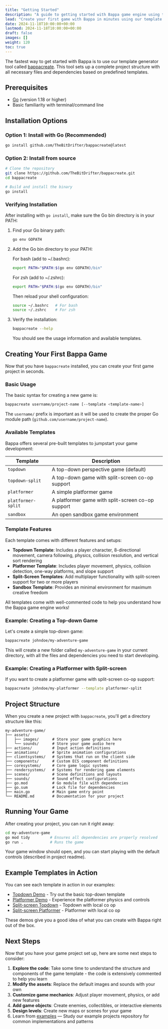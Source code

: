 ```yaml
---
title: "Getting Started"
description: "A guide to getting started with Bappa game engine using the bappacreate tool"
lead: "Create your first game with Bappa in minutes using our template generator"
date: 2024-11-18T10:00:00+00:00
lastmod: 2024-11-18T10:00:00+00:00
draft: false
images: []
weight: 120
toc: true
---
```


The fastest way to get started with Bappa is to use our template generator tool called [bappacreate](https://github.com/TheBitDrifter/bappacreate). This tool sets up a complete project structure with all necessary files and dependencies based on predefined templates.

## Prerequisites

- [Go](https://golang.org/dl/) (version 1.18 or higher)
- Basic familiarity with terminal/command line

## Installation Options

### Option 1: Install with Go (Recommended)

```bash
go install github.com/TheBitDrifter/bappacreate@latest
```

### Option 2: Install from source

```bash
# Clone the repository
git clone https://github.com/TheBitDrifter/bappacreate.git
cd bappacreate

# Build and install the binary
go install
```

### Verifying Installation

After installing with `go install`, make sure the Go bin directory is in your PATH:

1. Find your Go binary path:

   ```bash
   go env GOPATH
   ```

2. Add the Go bin directory to your PATH:

   For bash (add to ~/.bashrc):

   ```bash
   export PATH="$PATH:$(go env GOPATH)/bin"
   ```

   For zsh (add to ~/.zshrc):

   ```bash
   export PATH="$PATH:$(go env GOPATH)/bin"
   ```

   Then reload your shell configuration:

   ```bash
   source ~/.bashrc   # For bash
   source ~/.zshrc    # For zsh
   ```

3. Verify the installation:

   ```bash
   bappacreate --help
   ```

   You should see the usage information and available templates.

## Creating Your First Bappa Game

Now that you have `bappacreate` installed, you can create your first game project in seconds.

### Basic Usage

The basic syntax for creating a new game is:

```bash
bappacreate username/project-name [--template <template-name>]
```

The `username/` prefix is important as it will be used to create the proper Go module path (`github.com/username/project-name`).

### Available Templates

Bappa offers several pre-built templates to jumpstart your game development:

| Template           | Description                                       |
| ------------------ | ------------------------------------------------- |
| `topdown`          | A top-down perspective game (default)             |
| `topdown-split`    | A top-down game with split-screen co-op support   |
| `platformer`       | A simple platformer game                          |
| `platformer-split` | A platformer game with split-screen co-op support |
| `sandbox`          | An open sandbox game environment                  |

### Template Features

Each template comes with different features and setups:

- **Topdown Template**: Includes a player character, 8-directional movement, camera following, physics, collision resolution, and vertical sort rendering
- **Platformer Template**: Includes player movement, physics, collision detection, one-way platforms, and slope support
- **Split-Screen Templates**: Add multiplayer functionality with split-screen support for two or more players
- **Sandbox Template**: Provides an minimal environment for maximum creative freedom

All templates come with well-commented code to help you understand how the Bappa game engine works!

### Example: Creating a Top-down Game

Let's create a simple top-down game:

```bash
bappacreate johndoe/my-adventure-game
```

This will create a new folder called `my-adventure-game` in your current directory, with all the files and dependencies you need to start developing.

### Example: Creating a Platformer with Split-screen

If you want to create a platformer game with split-screen co-op support:

```bash
bappacreate johndoe/my-platformer --template platformer-split
```

## Project Structure

When you create a new project with `bappacreate`, you'll get a directory structure like this:

```
my-adventure-game/
├── assets/
│   ├── images/      # Store your game graphics here
│   └── sounds/      # Store your game audio here
├── actions/         # Input action definitions
├── animations/      # Sprite animation configurations
├── clientsystems/   # Systems that run on the client side
├── components/      # Custom ECS component definitions
├── coresystems/     # Core game logic systems
├── rendersystems/   # Systems for rendering game elements
├── scenes/          # Scene definitions and layouts
├── sounds/          # Sound effect configurations
├── go.mod           # Go module file with dependencies
├── go.sum           # Lock file for dependencies
├── main.go          # Main game entry point
└── README.md        # Documentation for your project
```

## Running Your Game

After creating your project, you can run it right away:

```bash
cd my-adventure-game
go mod tidy         # Ensures all dependencies are properly resolved
go run .            # Runs the game
```

Your game window should open, and you can start playing with the default controls (described in project readme).

## Example Templates in Action

You can see each template in action in our examples:

- [Topdown Demo](/examples/templates/topdown) - Try out the basic top-down template
- [Platformer Demo](/examples/templates/platformer) - Experience the platformer physics and controls
- [Split-screen Topdown](/examples/templates/topdown-split-screen) - Topdown with local co op
- [Split-screen Platformer](/examples/templates/platformer-split-screen) - Platformer with local co op

These demos give you a good idea of what you can create with Bappa right out of the box.

## Next Steps

Now that you have your game project set up, here are some next steps to consider:

1. **Explore the code**: Take some time to understand the structure and components of the game template - the code is extensively commented to help you learn
2. **Modify the assets**: Replace the default images and sounds with your own
3. **Customize game mechanics**: Adjust player movement, physics, or add new features
4. **Add game objects**: Create enemies, collectibles, or interactive elements
5. **Design levels**: Create new maps or scenes for your game
6. Learn from [examples](/examples) — Study our example projects repository for common implementations and patterns
